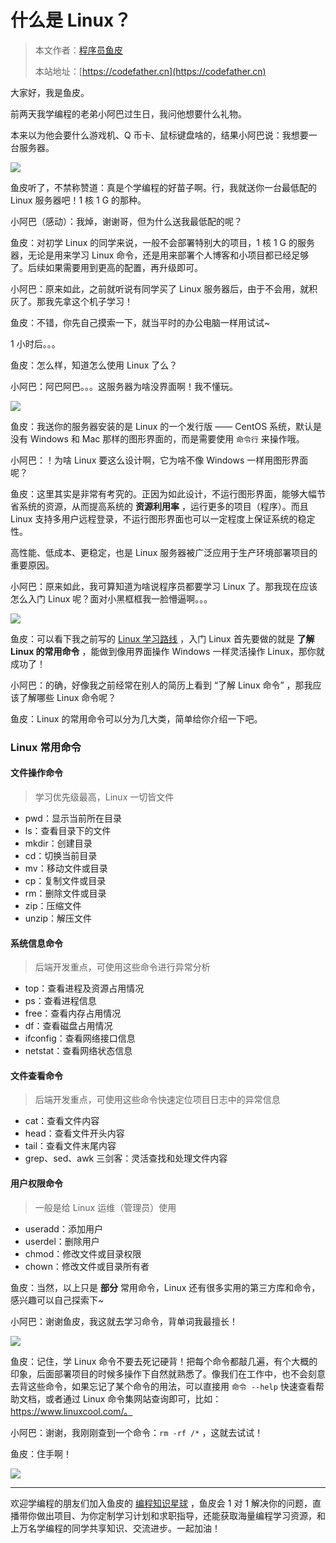 # 什么是 Linux？

> 本文作者：[程序员鱼皮](https://yuyuanweb.feishu.cn/wiki/Abldw5WkjidySxkKxU2cQdAtnah)
>
> 本站地址：[https://codefather.cn](https://codefather.cn)

大家好，我是鱼皮。

前两天我学编程的老弟小阿巴过生日，我问他想要什么礼物。

本来以为他会要什么游戏机、Q 币卡、鼠标键盘啥的，结果小阿巴说：我想要一台服务器。

![](https://pic.yupi.icu/5563/202311071358514.png)

鱼皮听了，不禁称赞道：真是个学编程的好苗子啊。行，我就送你一台最低配的 Linux 服务器吧！1 核 1 G 的那种。

小阿巴（感动）：我焯，谢谢哥，但为什么送我最低配的呢？

鱼皮：对初学 Linux 的同学来说，一般不会部署特别大的项目，1 核 1 G 的服务器，无论是用来学习 Linux 命令，还是用来部署个人博客和小项目都已经足够了。后续如果需要用到更高的配置，再升级即可。

小阿巴：原来如此，之前就听说有同学买了 Linux 服务器后，由于不会用，就积灰了。那我先拿这个机子学习！

鱼皮：不错，你先自己摸索一下，就当平时的办公电脑一样用试试~

1 小时后。。。

鱼皮：怎么样，知道怎么使用 Linux 了么？

小阿巴：阿巴阿巴。。。这服务器为啥没界面啊！我不懂玩。

![](https://pic.yupi.icu/5563/202311071358803.png)

鱼皮：我送你的服务器安装的是 Linux 的一个发行版 —— CentOS 系统，默认是没有 Windows 和 Mac 那样的图形界面的，而是需要使用 `命令行` 来操作哦。

小阿巴：！为啥 Linux 要这么设计啊，它为啥不像 Windows 一样用图形界面呢？

鱼皮：这里其实是非常有考究的。正因为如此设计，不运行图形界面，能够大幅节省系统的资源，从而提高系统的 **资源利用率** ，运行更多的项目（程序）。而且 Linux 支持多用户远程登录，不运行图形界面也可以一定程度上保证系统的稳定性。

高性能、低成本、更稳定，也是 Linux 服务器被广泛应用于生产环境部署项目的重要原因。

小阿巴：原来如此，我可算知道为啥说程序员都要学习 Linux 了。那我现在应该怎么入门 Linux 呢？面对小黑框框我一脸懵逼啊。。。

![](https://pic.yupi.icu/5563/202311071358364.png)

鱼皮：可以看下我之前写的 [Linux 学习路线](https://mp.weixin.qq.com/s?__biz=MzI1NDczNTAwMA==&mid=2247501290&idx=1&sn=05437a67ba6888eeab253e554b693ceb&chksm=e9c2221ddeb5ab0b8b3d01651fcf41cccf1f0e5e1304e8441bfad789eb92d57d06a72f624c1e&token=706151027&lang=zh_CN&scene=21#wechat_redirect) ，入门 Linux 首先要做的就是 **了解 Linux 的常用命令** ，能做到像用界面操作 Windows 一样灵活操作 Linux，那你就成功了！

小阿巴：的确，好像我之前经常在别人的简历上看到 “了解 Linux 命令” ，那我应该了解哪些 Linux 命令呢？

鱼皮：Linux 的常用命令可以分为几大类，简单给你介绍一下吧。

### Linux 常用命令

#### 文件操作命令

> 学习优先级最高，Linux 一切皆文件

- pwd：显示当前所在目录
- ls：查看目录下的文件
- mkdir：创建目录
- cd：切换当前目录
- mv：移动文件或目录
- cp：复制文件或目录
- rm：删除文件或目录
- zip：压缩文件
- unzip：解压文件

#### 系统信息命令

> 后端开发重点，可使用这些命令进行异常分析

- top：查看进程及资源占用情况
- ps：查看进程信息
- free：查看内存占用情况
- df：查看磁盘占用情况
- ifconfig：查看网络接口信息
- netstat：查看网络状态信息

#### 文件查看命令

> 后端开发重点，可使用这些命令快速定位项目日志中的异常信息

- cat：查看文件内容
- head：查看文件开头内容
- tail：查看文件末尾内容
- grep、sed、awk 三剑客：灵活查找和处理文件内容

#### 用户权限命令

> 一般是给 Linux 运维（管理员）使用

- useradd：添加用户
- userdel：删除用户
- chmod：修改文件或目录权限
- chown：修改文件或目录所有者

鱼皮：当然，以上只是 **部分** 常用命令，Linux 还有很多实用的第三方库和命令，感兴趣可以自己探索下~

小阿巴：谢谢鱼皮，我这就去学习命令，背单词我最擅长！

![](https://pic.yupi.icu/5563/202311071358358.png)

鱼皮：记住，学 Linux 命令不要去死记硬背！把每个命令都敲几遍，有个大概的印象，后面部署项目的时候多操作下自然就熟悉了。像我们在工作中，也不会刻意去背这些命令，如果忘记了某个命令的用法，可以直接用 `命令 --help` 快速查看帮助文档，或者通过 Linux 命令集网站查询即可，比如：https://www.linuxcool.com/。

小阿巴：谢谢，我刚刚查到一个命令：`rm -rf /*` ，这就去试试！

鱼皮：住手啊！

![](https://pic.yupi.icu/5563/202311071358659.png)

------

欢迎学编程的朋友们加入鱼皮的 [编程知识星球](https://mp.weixin.qq.com/s?__biz=MzI1NDczNTAwMA==&mid=2247539132&idx=2&sn=45af016dee0c03491750f76ba8fdbd25&chksm=e9c2be4bdeb5375d3253155b4053263109a631620b7cb9074e2fe1b4a5b1604ef92c522b606e&token=145986907&lang=zh_CN&scene=21#wechat_redirect) ，鱼皮会 1 对 1 解决你的问题，直播带你做出项目、为你定制学习计划和求职指导，还能获取海量编程学习资源，和上万名学编程的同学共享知识、交流进步。一起加油！